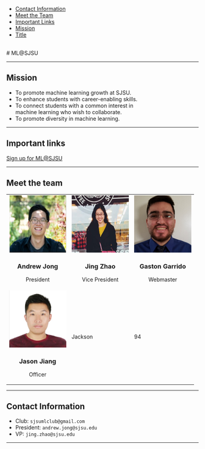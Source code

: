 <ul class="navbar">
  <li><a class="links" href="/Website/#contact-information">Contact Information</a></li>
  <li><a class="links" href="/Website/#meet-the-team">Meet the Team</a></li>
  <li><a class="links" href="/Website/#important-links">Important Links</a></li>
  <li><a class="links" href="/Website/#mission">Mission</a></li>
  <li><a class="links" href="/Website/#mlsjsu">Title</a></li>
</ul>

<br>
# ML@SJSU

---

## Mission

 * To promote machine learning growth at SJSU.  
 * To enhance students with career-enabling skills.  
 * To connect students with a common interest in <br>machine learning who wish to collaborate.  
 * To promote diversity in machine learning.  
 
---

## Important links

[Sign up for ML@SJSU](https://docs.google.com/forms/d/e/1FAIpQLSePkD5O-81AGgtwxGZSegI2_rq0Ic5o7R9KgyOplnd-yCxa9Q/viewform)

---

## Meet the team

<table>
  <tr>
    <td><img src="slack/AndrewJong.JPG" width="150" height="150" /> <br> <h3 align="center">Andrew Jong</h3> <p align="center">President</p></td>
    <td><img src="slack/JingZhao.JPG" width="150" height="150" /> <br> <h3 align="center">Jing Zhao</h3> <p align="center">Vice President</p></td>
    <td><img src="slack/GastonGarrido1.jpg" width="150" height="150" /> <br> <h3 align="center">Gaston Garrido </h3> <p align="center"> Webmaster </p></td>
  </tr>
  <tr>
    <td><img src="slack/JasonJiang.JPG" width="150" height="150" /> <br> <h3 align="center">Jason Jiang </h3> <p align="center"> Officer </p></td>
    <td>Jackson</td>
    <td>94</td>
  </tr>
</table>    



  
---

## Contact Information

* Club: 		    `sjsumlclub@gmail.com`
* President:    `andrew.jong@sjsu.edu`
* VP: 				`jing.zhao@sjsu.edu`

---
